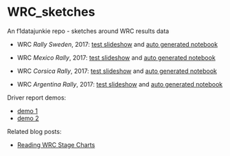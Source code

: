 # WRC_sketches
An f1datajunkie repo - sketches around WRC results data

- WRC *Rally Sweden*, 2017: [test slideshow](wrcTest-slides_sweden_2017.slides.html) and [auto generated notebook](https://github.com/psychemedia/WRC_sketches/blob/master/docs/wrcTest-slides_sweden_2017.ipynb)

- WRC *Mexico Rally*, 2017: [test slideshow](wrcTest-slides-mexico_2017.slides.html) and [auto generated notebook](https://github.com/psychemedia/WRC_sketches/blob/master/docs/wrcTest-slides-mexico_2017.ipynb)

- WRC *Corsica Rally*, 2017: [test slideshow](wrcTest-slides-corsica_2017.slides.html) and [auto generated notebook](https://github.com/psychemedia/WRC_sketches/blob/master/docs/wrcTest-slides-corsica_2017.ipynb)

- WRC *Argentina Rally*, 2017: [test slideshow](wrcTest-slides-Argentina.slides.html) and [auto generated notebook](https://github.com/psychemedia/WRC_sketches/blob/master/docs/wrcTest-slides-Argentina.ipynb)

Driver report demos:

- [demo 1](driverdemo2/wrcTest-slides-car-3-Portugal.slides.html)
- [demo 2](driverdemo2/wrcTest-slides-car-4-Portugal.slides.html)

Related blog posts:

- [Reading WRC Stage Charts](http://www.f1datajunkie.com/2017/03/reading-wrc-stage-charts.html)

